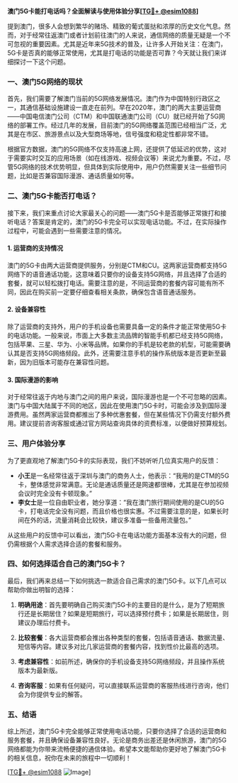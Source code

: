 **澳门5G卡能打电话吗？全面解读与使用体验分享[[TG💪+ @esim1088](https://t.me/s/esim1088)]**

提到澳门，很多人会想到繁华的赌场、精致的葡式蛋挞和浓厚的历史文化气息。然而，对于经常往返澳门或者计划前往澳门的人来说，通信网络的质量无疑是一个不可忽视的重要因素。尤其是近年来5G技术的普及，让许多人开始关注：在澳门，5G卡是否真的能够正常使用，尤其是打电话的功能是否可靠？今天就让我们来详细探讨一下这个问题。

### 一、澳门5G网络的现状

首先，我们需要了解澳门当前的5G网络发展情况。澳门作为中国特别行政区之一，其通信基础设施建设一直走在前列。早在2020年，澳门的两大主要运营商——中国电信澳门公司（CTM）和中国联通澳门公司（CU）就已经开始了5G网络的部署工作。经过几年的发展，目前澳门的5G网络覆盖范围已经相当广泛，尤其是在市区、旅游景点以及大型商场等地，信号强度和稳定性都非常不错。

根据官方数据，澳门的5G网络不仅支持高速上网，还提供了低延迟的优势，这对于需要实时交互的应用场景（如在线游戏、视频会议等）来说尤为重要。不过，尽管5G网络的技术优势明显，但具体到实际使用中，用户仍然需要关注一些细节问题，比如是否兼容国际漫游、通话质量如何等。

### 二、澳门5G卡能否打电话？

接下来，我们来重点讨论大家最关心的问题——澳门5G卡是否能够正常拨打和接听电话？答案是肯定的，澳门的5G卡完全可以实现电话功能。不过，在实际操作过程中，可能会遇到一些需要注意的情况。

#### 1. **运营商的支持情况**
澳门的5G卡由两大运营商提供服务，分别是CTM和CU。这两家运营商都支持5G网络下的语音通话功能，这意味着只要你的设备支持5G网络，并且选择了合适的套餐，就可以轻松拨打电话。需要注意的是，不同运营商的套餐内容可能有所不同，因此在购买前一定要仔细查看相关条款，确保包含语音通话服务。

#### 2. **设备兼容性**
除了运营商的支持外，用户的手机设备也需要具备一定的条件才能正常使用5G卡的电话功能。一般来说，市面上大多数主流品牌的智能手机都已经支持5G网络，包括苹果、三星、华为、小米等品牌。如果你的手机是较老款的机型，可能需要确认其是否支持5G网络频段。此外，还需要注意手机的操作系统版本是否更新至最新，因为旧版本可能存在兼容性问题。

#### 3. **国际漫游的影响**
对于经常往返于内地与澳门之间的用户来说，国际漫游也是一个不可忽略的因素。澳门与中国大陆属于不同的地区，因此在使用澳门5G卡时，可能会涉及到国际漫游费用。虽然两家运营商都推出了多种优惠套餐，但在某些情况下仍需支付额外费用。建议提前咨询客服或通过官方网站查询具体的资费标准，以便做好预算规划。

### 三、用户体验分享

为了更直观地了解澳门5G卡的实际表现，我们不妨听听几位真实用户的反馈：

- **小王**是一名经常往返于深圳与澳门的商务人士，他表示：“我用的是CTM的5G卡，整体感觉非常满意。无论是通话质量还是网速都很棒，尤其是在参加视频会议时完全没有卡顿现象。”
- **李女士**是一位自由职业者，她分享道：“我在澳门旅行期间使用的是CU的5G卡，打电话完全没有问题，而且价格也很实惠。不过需要注意的是，如果长时间在外的话，流量消耗会比较快，建议多准备一些备用流量包。”

从这些用户的反馈中可以看出，澳门5G卡在电话功能方面基本没有大的问题，但仍需根据个人需求选择合适的套餐和服务。

### 四、如何选择适合自己的澳门5G卡？

最后，我们再来总结一下如何挑选一款适合自己需求的澳门5G卡。以下几点可以帮助你做出明智的选择：

1. **明确用途**：首先要明确自己购买澳门5G卡的主要目的是什么，是为了短期旅行还是长期居住？如果是短期旅行，可以选择预付费卡；如果是长期居住，则建议办理后付费卡。
   
2. **比较套餐**：各大运营商都会推出各种类型的套餐，包括语音通话、数据流量、短信等内容。建议多对比几家运营商的套餐内容，找到性价比最高的选项。

3. **考虑兼容性**：如前所述，确保你的手机设备支持5G网络频段，并且操作系统版本为最新版。

4. **咨询客服**：如果有任何疑问，可以直接联系运营商的客服热线进行咨询，他们会为你提供专业的解答。

### 五、结语

综上所述，澳门5G卡完全能够正常使用电话功能，只要你选择了合适的运营商和服务套餐，并且确保设备兼容性良好。无论是商务出差还是休闲旅游，澳门的5G网络都能为你带来流畅便捷的通信体验。希望本文能帮助你更好地了解澳门5G卡的相关信息，祝你在未来的旅程中一切顺利！

[[TG💪+ @esim1088](https://t.me/s/esim1088) ![Image](https://i.postimg.cc/4NQfJmqS/Snipaste-2025-05-13-00-14-12.png)]